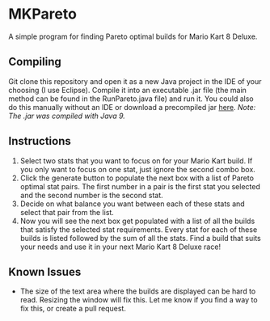 # MKPareto
A simple program for finding Pareto optimal builds for Mario Kart 8 Deluxe.
## Compiling
Git clone this repository and open it as a new Java project in the IDE of your choosing (I use Eclipse). Compile it into an executable .jar file (the main method can be found in the RunPareto.java file) and run it. You could also do this manually without an IDE or download a precompiled jar [here](https://drive.google.com/file/d/1SCz2knnjUGASUfVsKN77rCUg0NtW01nc/view?usp=sharing). *Note: The .jar was compiled with Java 9.*
## Instructions
1. Select two stats that you want to focus on for your Mario Kart build. If you only want to focus on one stat, just ignore the second combo box.
2. Click the generate button to populate the next box with a list of Pareto optimal stat pairs. The first number in a pair is the first stat you selected and the second number is the second stat.
3. Decide on what balance you want between each of these stats and select that pair from the list.
4. Now you will see the next box get populated with a list of all the builds that satisfy the selected stat requirements. Every stat for each of these builds is listed followed by the sum of all the stats. Find a build that suits your needs and use it in your next Mario Kart 8 Deluxe race!
## Known Issues
- The size of the text area where the builds are displayed can be hard to read. Resizing the window will fix this. Let me know if you find a way to fix this, or create a pull request.
